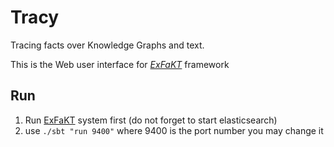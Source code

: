 # Tracy 
Tracing facts over Knowledge Graphs and text.

This is the Web user interface for [*ExFaKT*](https://github.molgen.mpg.de/gadelrab/RuleBasedFactChecking) framework

## Run 

1. Run [ExFaKT](https://github.molgen.mpg.de/gadelrab/RuleBasedFactChecking) system first (do not forget to start elasticsearch)
2. use `./sbt "run 9400"` where 9400 is the port number you may change it
